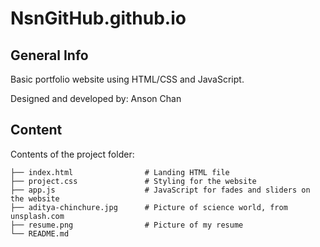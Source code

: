 # NsnGitHub.github.io

## General Info
Basic portfolio website using HTML/CSS and JavaScript.

Designed and developed by: Anson Chan

## Content
Contents of the project folder:

```
├── index.html                # Landing HTML file
├── project.css               # Styling for the website
├── app.js                    # JavaScript for fades and sliders on the website
├── aditya-chinchure.jpg      # Picture of science world, from unsplash.com
├── resume.png                # Picture of my resume
└── README.md
```
